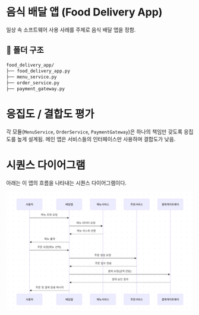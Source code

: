 # 음식 배달 앱 (Food Delivery App)

일상 속 소프트웨어 사용 사례를 주제로 음식 배달 앱을 정함.

## 📁 폴더 구조

```
food_delivery_app/
├── food_delivery_app.py
├── menu_service.py
├── order_service.py
├── payment_gateway.py
```

# 응집도 / 결합도 평가 

각 모듈(`MenuService`, `OrderService`, `PaymentGateway`)은 하나의 책임만 갖도록 응집도를 높게 설계됨.
메인 앱은 서비스들의 인터페이스만 사용하며 결합도가 낮음.

# 시퀀스 다이어그램

아래는 이 앱의 흐름을 나타내는 시퀀스 다이어그램이다.

![시퀀스 다이어그램](diagram.png)
